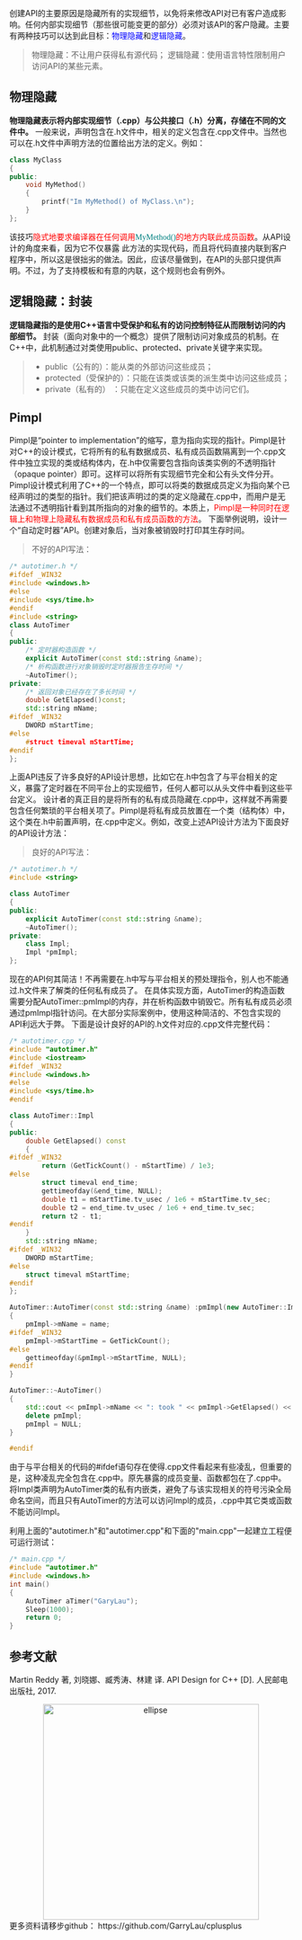 
创建API的主要原因是隐藏所有的实现细节，以免将来修改API对已有客户造成影响。任何内部实现细节（那些很可能变更的部分）必须对该API的客户隐藏。主要有两种技巧可以达到此目标：<font color=blue>物理隐藏</font>和<font color=blue>逻辑隐藏</font>。
>物理隐藏：不让用户获得私有源代码；
>逻辑隐藏：使用语言特性限制用户访问API的某些元素。
## 物理隐藏
**物理隐藏表示将内部实现细节（.cpp）与公共接口（.h）分离，存储在不同的文件中。**
一般来说，声明包含在.h文件中，相关的定义包含在.cpp文件中。当然也可以在.h文件中声明方法的位置给出方法的定义。例如：
```C++
class MyClass
{
public:
    void MyMethod()
    {
        printf("Im MyMethod() of MyClass.\n");
    }
};
```
该技巧<font color=red >隐式地要求编译器在任何调用<font color=Teal face="黑体">MyMethod()</font>的地方内联此成员函数</font>。从API设计的角度来看，因为它不仅暴露 此方法的实现代码，而且将代码直接内联到客户程序中，所以这是很拙劣的做法。因此，应该尽量做到，在API的头部只提供声明。不过，为了支持模板和有意的内联，这个规则也会有例外。
## 逻辑隐藏：封装
**逻辑隐藏指的是使用C++语言中受保护和私有的访问控制特征从而限制访问的内部细节。**
封装（面向对象中的一个概念）提供了限制访问对象成员的机制。在C++中，此机制通过对类使用public、protected、private关键字来实现。
>+ public（公有的）：能从类的外部访问这些成员；
>+ protected（受保护的）：只能在该类或该类的派生类中访问这些成员；
>+ private（私有的） ：只能在定义这些成员的类中访问它们。

## Pimpl
Pimpl是“pointer to implementation”的缩写，意为指向实现的指针。Pimpl是针对C++的设计模式，它将所有的私有数据成员、私有成员函数隔离到一个.cpp文件中独立实现的类或结构体内，在.h中仅需要包含指向该类实例的不透明指针（opaque pointer）即可。这样可以将所有实现细节完全和公有头文件分开。Pimpl设计模式利用了C++的一个特点，即可以将类的数据成员定义为指向某个已经声明过的类型的指针。我们把该声明过的类的定义隐藏在.cpp中，而用户是无法通过不透明指针看到其所指向的对象的细节的。本质上，<font color=red >Pimpl是一种同时在逻辑上和物理上隐藏私有数据成员和私有成员函数的方法</font>。
下面举例说明，设计一个“自动定时器”API。创建对象后，当对象被销毁时打印其生存时间。
>不好的API写法：
```C++
/* autotimer.h */
#ifdef _WIN32
#include <windows.h>
#else 
#include <sys/time.h>
#endif
#include <string>
class AutoTimer
{
public:
    /* 定时器构造函数 */
	explicit AutoTimer(const std::string &name);
	/* 析构函数进行对象销毁时定时器报告生存时间 */
	~AutoTimer();
private:
    /* 返回对象已经存在了多长时间 */
	double GetElapsed()const;
	std::string mName;
#ifdef _WIN32
    DWORD mStartTime;
#else
    #struct timeval mStartTime;
#endif
};
```
上面API违反了许多良好的API设计思想，比如它在.h中包含了与平台相关的定义，暴露了定时器在不同平台上的实现细节，任何人都可以从头文件中看到这些平台定义。
设计者的真正目的是将所有的私有成员隐藏在.cpp中，这样就不再需要包含任何繁琐的平台相关项了。Pimpl是将私有成员放置在一个类（结构体）中，这个类在.h中前置声明，在.cpp中定义。例如，改变上述API设计方法为下面良好的API设计方法：
>良好的API写法：
```C++
/* autotimer.h */
#include <string>

class AutoTimer
{
public:
	explicit AutoTimer(const std::string &name);
	~AutoTimer();
private:
	class Impl;
	Impl *pmImpl;
};
```
现在的API何其简洁！不再需要在.h中写与平台相关的预处理指令，别人也不能通过.h文件来了解类的任何私有成员了。
在具体实现方面，AutoTimer的构造函数需要分配AutoTimer::pmImpl的内存，并在析构函数中销毁它。所有私有成员必须通过pmImpl指针访问。在大部分实际案例中，使用这种简洁的、不包含实现的API利远大于弊。
下面是设计良好的API的.h文件对应的.cpp文件完整代码：
```C++
/* autotimer.cpp */
#include "autotimer.h"
#include <iostream>
#ifdef _WIN32
#include <windows.h>
#else 
#include <sys/time.h>
#endif

class AutoTimer::Impl
{
public:
	double GetElapsed() const
	{
#ifdef _WIN32
		return (GetTickCount() - mStartTime) / 1e3;
#else
		struct timeval end_time;
		gettimeofday(&end_time, NULL);
		double t1 = mStartTime.tv_usec / 1e6 + mStartTime.tv_sec;
		double t2 = end_time.tv_usec / 1e6 + end_time.tv_sec;
		return t2 - t1;
#endif
	}
	std::string mName;
#ifdef _WIN32
	DWORD mStartTime;
#else 
	struct timeval mStartTime;
#endif
};

AutoTimer::AutoTimer(const std::string &name) :pmImpl(new AutoTimer::Impl())
{
	pmImpl->mName = name;
#ifdef _WIN32
	pmImpl->mStartTime = GetTickCount();
#else
	gettimeofday(&pmImpl->mStartTime, NULL);
#endif
}

AutoTimer::~AutoTimer()
{
	std::cout << pmImpl->mName << ": took " << pmImpl->GetElapsed() << " seconds." << std::endl;
	delete pmImpl;
	pmImpl = NULL;
}

#endif
```
由于与平台相关的代码的#ifdef语句存在使得.cpp文件看起来有些凌乱，但重要的是，这种凌乱完全包含在.cpp中。原先暴露的成员变量、函数都包在了.cpp中。将Impl类声明为AutoTimer类的私有内嵌类，避免了与该实现相关的符号污染全局命名空间，而且只有AutoTimer的方法可以访问Impl的成员，.cpp中其它类或函数不能访问Impl。

利用上面的"autotimer.h"和"autotimer.cpp"和下面的"main.cpp"一起建立工程便可运行测试：
```C++
/* main.cpp */
#include "autotimer.h"
#include <windows.h>
int main()
{
	AutoTimer aTimer("GaryLau");
	Sleep(1000);
	return 0;
}
```

## 参考文献
Martin Reddy 著, 刘晓娜、臧秀涛、林建 译. API Design for C++ [D]. 人民邮电出版社, 2017.
<div align=center><img src="http://img.blog.csdn.net/2018030517011018?watermark/2/text/aHR0cDovL2Jsb2cuY3Nkbi5uZXQvbGl1Z2FuNTI4/font/5a6L5L2T/fontsize/400/fill/I0JBQkFCMA==/dissolve/70" width = 384 height = 384 alt="ellipse" align=center /></div><div align=center></div>
更多资料请移步github： 
https://github.com/GarryLau/cplusplus

